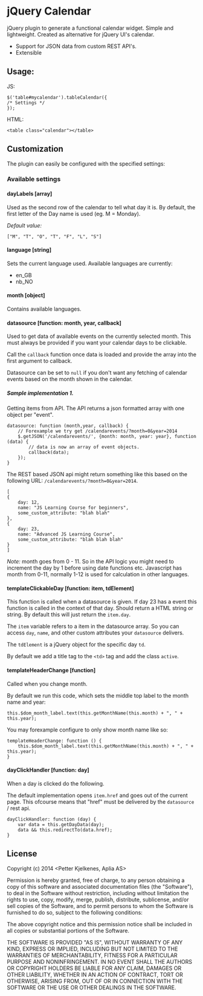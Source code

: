 # jQuery Calendar

jQuery plugin to generate a functional calendar widget. Simple and lightweight. Created as alternative for jQuery UI's calendar.

- Support for JSON data from custom REST API's.
- Extensible


## Usage:

JS:

    $('table#mycalendar').tableCalendar({
    /* Settings */
    });

HTML:

    <table class="calendar"></table>

## Customization

The plugin can easily be configured with the specified settings:


### Available settings


#### dayLabels [array]

Used as the second row of the calendar to tell what day it is. By default, the first letter of the Day name is used (eg. M = Monday).

*Default value:*

    ["M", "T", "O", "T", "F", "L", "S"]


#### language [string]

Sets the current language used. Available languages are currently:

- en_GB
- nb_NO

#### month [object]

Contains available languages.

#### datasource [function: month, year, callback]

Used to get data of available events on the currently selected month. This must always be provided if you want your calendar days to be clickable. 

Call the `callback` function once data is loaded and provide the array into the first argument to callback.

Datasource can be set to `null` if you don't want any fetching of calendar events based on the month shown in the calendar.


##### Sample implementation 1.

Getting items from API. The API returns a json formatted array with one object per "event". 



    datasource: function (month,year, callback) {
        // Forexample we try get /calendarevents/?month=0&year=2014
        $.getJSON('/calendarevents/', {month: month, year: year}, function (data) {
            // data is now an array of event objects.
            callback(data);
        });
    }


The REST based JSON api might return something like this based on the following URL: `/calendarevents/?month=0&year=2014`. 


    [
    {
        day: 12,
        name: "JS Learning Course for beginners",
        some_custom_attribute: "blah blah"
    },
    {
        day: 23,
        name: "Advanced JS Learning Course",
        some_custom_attribute: "blah blah blah"
    }
    ]

*Note:* month goes from 0 - 11. So in the API logic you might need to increment the day by 1 before using date functions etc. Javascript has month from 0-11, normally 1-12 is used for calculation in other languages.


#### templateClickableDay [function: item, tdElement]

This function is called when a datasource is given. If day 23 has a event this function is called in the context of that day. Should return a HTML string or string. By default this will just return the `item.day`. 

The `item` variable refers to a item in the datasource array. So you can access `day`, `name`, and other custom attributes your `datasource` delivers.   

The `tdElement` is a jQuery object for the specific day `td`. 

By default we add a title tag to the `<td>` tag and add the class `active`.



#### templateHeaderChange [function]

Called when you change month. 

By default we run this code, which sets the middle top label to the month name and year:

    this.$dom_month_label.text(this.getMonthName(this.month) + ", " + this.year);


You may forexample configure to only show month name like so:

    templateHeaderChange: function () {
        this.$dom_month_label.text(this.getMonthName(this.month) + ", " + this.year);
    }


#### dayClickHandler [function: day]

When a day is clicked do the following.

The default implementation opens `item.href` and goes out of the current page. This ofcourse means that "href" must be delivered by the `datasource` / rest api. 

    dayClickHandler: function (day) {
        var data = this.getDayData(day);
        data && this.redirectTo(data.href);
    }




## License

Copyright (c) 2014 <Petter Kjelkenes, Aplia AS>

Permission is hereby granted, free of charge, to any person obtaining a copy
of this software and associated documentation files (the "Software"), to deal
in the Software without restriction, including without limitation the rights
to use, copy, modify, merge, publish, distribute, sublicense, and/or sell
copies of the Software, and to permit persons to whom the Software is
furnished to do so, subject to the following conditions:

The above copyright notice and this permission notice shall be included in
all copies or substantial portions of the Software.

THE SOFTWARE IS PROVIDED "AS IS", WITHOUT WARRANTY OF ANY KIND, EXPRESS OR
IMPLIED, INCLUDING BUT NOT LIMITED TO THE WARRANTIES OF MERCHANTABILITY,
FITNESS FOR A PARTICULAR PURPOSE AND NONINFRINGEMENT. IN NO EVENT SHALL THE
AUTHORS OR COPYRIGHT HOLDERS BE LIABLE FOR ANY CLAIM, DAMAGES OR OTHER
LIABILITY, WHETHER IN AN ACTION OF CONTRACT, TORT OR OTHERWISE, ARISING FROM,
OUT OF OR IN CONNECTION WITH THE SOFTWARE OR THE USE OR OTHER DEALINGS IN
THE SOFTWARE.
